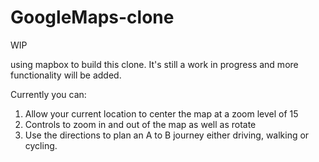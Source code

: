 # GoogleMaps-clone

WIP

using mapbox to build this clone. It's still a work in progress and more functionality will be added.

Currently you can:
1. Allow your current location to center the map at a zoom level of 15
2. Controls to zoom in and out of the map as well as rotate
3. Use the directions to plan an A to B journey either driving, walking or cycling.
